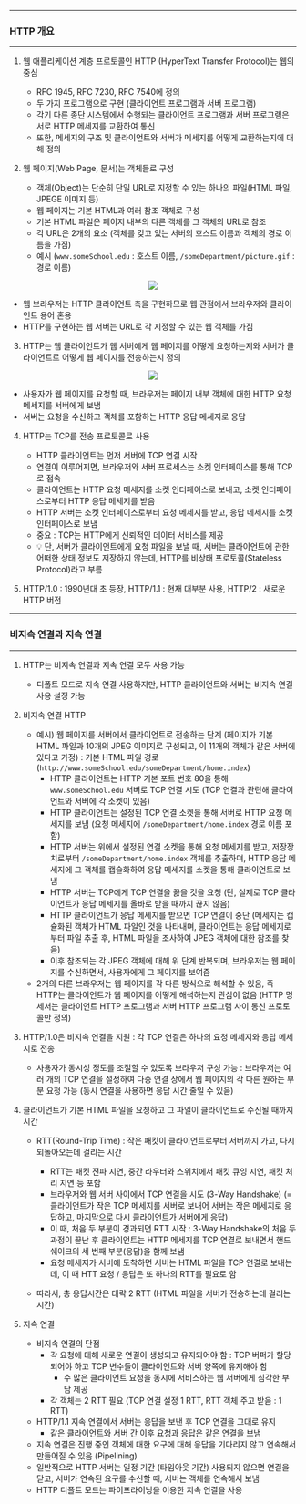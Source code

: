 -----
### HTTP 개요
-----
1. 웹 애플리케이션 계층 프로토콜인 HTTP (HyperText Transfer Protocol)는 웹의 중심
   - RFC 1945, RFC 7230, RFC 7540에 정의
   - 두 가지 프로그램으로 구현 (클라이언트 프로그램과 서버 프로그램)
   - 각기 다른 종단 시스템에서 수행되는 클라이언트 프로그램과 서버 프로그램은 서로 HTTP 메세지를 교환하여 통신
   - 또한, 메세지의 구조 및 클라이언트와 서버가 메세지를 어떻게 교환하는지에 대해 정의

2. 웹 페이지(Web Page, 문서)는 객체들로 구성
   - 객체(Object)는 단순히 단일 URL로 지정할 수 있는 하나의 파일(HTML 파일, JPEGE 이미지 등)
   - 웹 페이지는 기본 HTML과 여러 참조 객체로 구성
   - 기본 HTML 파일은 페이지 내부의 다른 객체를 그 객체의 URL로 참조
   - 각 URL은 2개의 요소 (객체를 갖고 있는 서버의 호스트 이름과 객체의 경로 이름을 가짐)
   - 예시 (```www.someSchool.edu``` : 호스트 이름, ```/someDepartment/picture.gif``` : 경로 이름)
<div align="center">
<img src="https://github.com/user-attachments/assets/28218d62-193d-45b6-a02e-fbff4e19d4d6">
</div>

   - 웹 브라우저는 HTTP 클라이언트 측을 구현하므로 웹 관점에서 브라우저와 클라이언트 용어 혼용
   - HTTP를 구현하는 웹 서버는 URL로 각 지정할 수 있는 웹 객체를 가짐

3. HTTP는 웹 클라이언트가 웹 서버에게 웹 페이지를 어떻게 요청하는지와 서버가 클라이언트로 어떻게 웹 페이지를 전송하는지 정의
<div align="center">
<img src="https://github.com/user-attachments/assets/35cc6109-61c3-4c5b-b877-3e14a548c3ff">
</div>

   - 사용자가 웹 페이지를 요청할 때, 브라우저는 페이지 내부 객체에 대한 HTTP 요청 메세지를 서버에게 보냄
   - 서버는 요청을 수신하고 객체를 포함하는 HTTP 응답 메세지로 응답

4. HTTP는 TCP를 전송 프로토콜로 사용
   - HTTP 클라이언트는 먼저 서버에 TCP 연결 시작
   - 연결이 이루어지면, 브라우저와 서버 프로세스는 소켓 인터페이스를 통해 TCP로 접속
   - 클라이언트는 HTTP 요청 메세지를 소켓 인터페이스로 보내고, 소켓 인터페이스로부터 HTTP 응답 메세지를 받음
   - HTTP 서버는 소켓 인터페이스로부터 요청 메세지를 받고, 응답 메세지를 소켓 인터페이스로 보냄
   - 중요 : TCP는 HTTP에게 신뢰적인 데이터 서비스를 제공
   - 💡 단, 서버가 클라이언트에게 요청 파일을 보낼 때, 서버는 클라이언트에 관한 어떠한 상태 정보도 저장하지 않는데, HTTP를 비상태 프로토콜(Stateless Protocol)라고 부름

5. HTTP/1.0 : 1990년대 초 등장, HTTP/1.1 : 현재 대부분 사용, HTTP/2 : 새로운 HTTP 버전

-----
### 비지속 연결과 지속 연결
-----
1. HTTP는 비지속 연결과 지속 연결 모두 사용 가능
    - 디폴트 모드로 지속 연결 사용하지만, HTTP 클라이언트와 서버는 비지속 연결 사용 설정 가능

2. 비지속 연결 HTTP
    - 예시) 웹 페이지를 서버에서 클라이언트로 전송하는 단계 (페이지가 기본 HTML 파일과 10개의 JPEG 이미지로 구성되고, 이 11개의 객체가 같은 서버에 있다고 가정) : 기본 HTML 파일 경로 (```http://www.someSchool.edu/someDepartment/home.index```)
       + HTTP 클라이언트는 HTTP 기본 포트 번호 80을 통해 ```www.someSchool.edu``` 서버로 TCP 연결 시도 (TCP 연결과 관련해 클라이언트와 서버에 각 소켓이 있음)
       + HTTP 클라이언트는 설정된 TCP 연결 소켓을 통해 서버로 HTTP 요청 메세지를 보냄 (요청 메세지에 ```/someDepartment/home.index``` 경로 이름 포함)
       + HTTP 서버는 위에서 설정된 연결 소켓을 통해 요청 메세지를 받고, 저장장치로부터 ```/someDepartment/home.index``` 객체를 추출하며, HTTP 응답 메세지에 그 객체를 캡슐화하여 응답 메세지를 소켓을 통해 클라이언트로 보냄
       + HTTP 서버는 TCP에게 TCP 연결을 끓을 것을 요청 (단, 실제로 TCP 클라이언트가 응답 메세지를 올바로 받을 때까지 끊지 않음)
       + HTTP 클라이언트가 응답 메세지를 받으면 TCP 연결이 중단 (메세지는 캡슐화된 객체가 HTML 파일인 것을 나타내며, 클라이언트는 응답 메세지로부터 파일 추출 후, HTML 파일을 조사하여 JPEG 객체에 대한 참조를 찾음)
       + 이후 참조되는 각 JPEG 객체에 대해 위 단계 반복되며, 브라우저는 웹 페이지를 수신하면서, 사용자에게 그 페이지를 보여줌
    - 2개의 다른 브라우저는 웹 페이지를 각 다른 방식으로 해석할 수 있음, 즉  HTTP는 클라이언트가 웹 페이지를 어떻게 해석하는지 관심이 없음 (HTTP 명세서는 클라이언트 HTTP 프로그램과 서버 HTTP 프로그램 사이 통신 프로토콜만 정의)

3. HTTP/1.0은 비지속 연결을 지원 : 각 TCP 연결은 하나의 요청 메세지와 응답 메세지로 전송
    - 사용자가 동시성 정도를 조절할 수 있도록 브라우저 구성 가능 : 브라우저는 여러 개의 TCP 연결을 설정하여 다중 연결 상에서 웹 페이지의 각 다른 원하는 부분 요청 가능 (동시 연결을 사용하면 응답 시간 줄일 수 있음)

4. 클라이언트가 기본 HTML 파일을 요청하고 그 파일이 클라이언트로 수신될 때까지 시간
   - RTT(Round-Trip Time) : 작은 패킷이 클라이언트로부터 서버까지 가고, 다시 되돌아오는데 걸리는 시간
     + RTT는 패킷 전파 지연, 중간 라우터와 스위치에서 패킷 큐잉 지연, 패킷 처리 지연 등 포함
     + 브라우저와 웹 서버 사이에서 TCP 연결을 시도 (3-Way Handshake) (= 클라이언트가 작은 TCP 메세지를 서버로 보내어 서버는 작은 메세지로 응답하고, 마지막으로 다시 클라이언트가 서버에게 응답)
     + 이 때, 처음 두 부분이 경과되면 RTT 시작 : 3-Way Handshake의 처음 두 과정이 끝난 후 클라이언트는 HTTP 메세지를 TCP 연결로 보내면서 핸드쉐이크의 세 번째 부분(응답)을 함께 보냄
     + 요청 메세지가 서버에 도착하면 서버는 HTML 파일을 TCP 연결로 보내는데, 이 때 HTT 요청 / 응답은 또 하나의 RTT를 필요로 함

   - 따라서, 총 응답시간은 대략 2 RTT (HTML 파일을 서버가 전송하는데 걸리는 시간)
  
5. 지속 연결
   - 비지속 연결의 단점
     + 각 요청에 대해 새로운 연결이 생성되고 유지되어야 함 : TCP 버퍼가 할당되어야 하고 TCP 변수들이 클라이언트와 서버 양쪽에 유지해야 함
       * 수 많은 클라이언트 요청을 동시에 서비스하는 웹 서버에게 심각한 부담 제공
     + 각 객체는 2 RTT 필요 (TCP 연결 설정 1 RTT, RTT 객체 주고 받음 : 1 RTT)
   - HTTP/1.1 지속 연결에서 서버는 응답을 보낸 후 TCP 연결을 그대로 유지
     + 같은 클라이언트와 서버 간 이후 요청과 응답은 같은 연결을 보냄
   - 지속 연결은 진행 중인 객체에 대한 요구에 대해 응답을 기다리지 않고 연속해서 만들어질 수 있음 (Pipelining)
   - 일반적으로 HTTP 서버는 일정 기간 (타임아웃 기간) 사용되지 않으면 연결을 닫고, 서버가 연속된 요구를 수신할 때, 서버는 객체를 연속해서 보냄
   - HTTP 디폴트 모드는 파이프라이닝을 이용한 지속 연결을 사용
